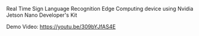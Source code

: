 Real Time Sign Language Recognition Edge Computing device 
using Nvidia Jetson Nano Developer's Kit

Demo Video:
https://youtu.be/309bYJfAS4E

